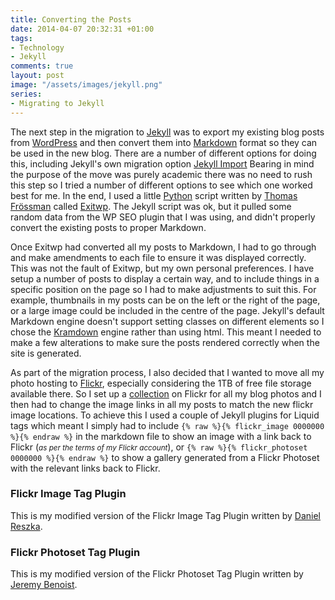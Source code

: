 ```yaml
---
title: Converting the Posts
date: 2014-04-07 20:32:31 +01:00
tags:
- Technology
- Jekyll
comments: true
layout: post
image: "/assets/images/jekyll.png"
series:
- Migrating to Jekyll
---
```


The next step in the migration to [Jekyll][jk] was to export my existing blog posts from [WordPress][wp]
and then convert them into [Markdown][md] format so they can be used in the new blog. There are a
number of different options for doing this, including Jekyll's own migration option [Jekyll Import][ji]
Bearing in mind the purpose of the move was purely academic there was no need to rush this step so I
tried a number of different options to see which one worked best for me. In the end, I used a little
[Python][py] script written by [Thomas Frössman][tf] called [Exitwp][xp]. The Jekyll script was ok,
but it pulled some random data from the WP SEO plugin that I was using, and didn't properly convert
the existing posts to proper Markdown.

Once Exitwp had converted all my posts to Markdown, I had to go through and make amendments to each
file to ensure it was displayed correctly. This was not the fault of Exitwp, but my own personal
preferences. I have setup a number of posts to display a certain way, and to include things in a
specific position on the page so I had to make adjustments to suit this. For example, thumbnails in
my posts can be on the left or the right of the page, or a large image could be included in the
centre of the page. Jekyll's default Markdown engine doesn't support setting classes on different
elements so I chose the [Kramdown][kd] engine rather than using html. This meant I needed to make a
few alterations to make sure the posts rendered correctly when the site is generated.

As part of the migration process, I also decided that I wanted to move all my photo hosting to
[Flickr][fl], especially considering the 1TB of free file storage available there. So I set up a 
[collection][coll] on Flickr for all my blog photos and I then had to change the image links in all
my posts to match the new flickr image locations. To achieve this I used a couple of Jekyll plugins
for Liquid tags which meant I simply had to include `{% raw %}{% flickr_image 0000000 %}{% endraw %}`
in the markdown file to show an image with a link back to Flickr (_<small>as per the terms of my
Flickr account</small>_), or `{% raw %}{% flickr_photoset 0000000 %}{% endraw %}` to show a gallery
generated from a Flickr Photoset with the relevant links back to Flickr. 

### Flickr Image Tag Plugin

This is my modified version of the Flickr Image Tag Plugin written by [Daniel Reszka][dr].

<script src="https://gist.github.com/richardp2/10020777.js"></script>

### Flickr Photoset Tag Plugin

This is my modified version of the Flickr Photoset Tag Plugin written by [Jeremy Benoist][jb].

<script src="https://gist.github.com/richardp2/10020936.js"></script>


[jk]: //jekyllrb.com/ "Jekyll &bull; Simple, blog-aware, static sites"
[wp]: //wordpress.org/ "WordPress &#8250; Blog Tool, Publishing Platform, and CMS"
[md]: //daringfireball.net/projects/markdown/ "Markdown"
[ji]: //import.jekyllrb.com/ "Jekyll Import"
[py]: //python.org/ "Welcome to Python.org"
[tf]: //thomas.jossystem.se/ "Thomas Frössman"
[xp]: //github.com/thomasf/exitwp "Exitwp"
[kd]: //kramdown.gettalong.org/ "Kramdown"
[fl]: //flickr.com/ "Flickr"
[coll]: //flickr.com/photos/richard-perry/collections/72157641951146185/ "Blogs Collection"
[dr]: //gist.github.com/danielres/3156265/ "Flickr Image Tag Plugin by Daniel Reszka"
[jb]: //github.com/j0k3r/jekyll-flickr-photoset "Flickr Photoset Tag Plugin by Jeremy Benoist"